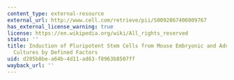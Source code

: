 ```yaml
---
content_type: external-resource
external_url: http://www.cell.com/retrieve/pii/S0092867406009767
has_external_license_warning: true
license: https://en.wikipedia.org/wiki/All_rights_reserved
status: ''
title: Induction of Pluripotent Stem Cells from Mouse Embryonic and Adult Fibroblast
  Cultures by Defined Factors
uid: d285b8be-a64b-4d11-ad63-f8963b8507ff
wayback_url: ''
---
```

